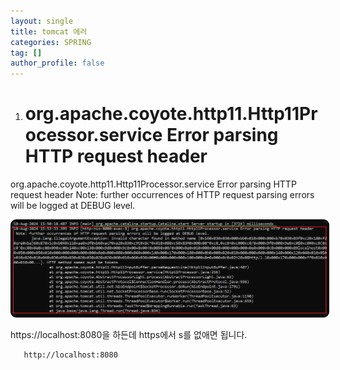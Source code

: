 ```yaml
---
layout: single
title: tomcat 에러
categories: SPRING
tag: []
author_profile: false
---
```


1. # org.apache.coyote.http11.Http11Processor.service Error parsing HTTP request header
org.apache.coyote.http11.Http11Processor.service Error parsing HTTP request header
 Note: further occurrences of HTTP request parsing errors will be logged at DEBUG level.

<img src="../../imgs/spring/tomcaterror1.png" style="border:3px solid black;border-radius:9px;width:800px">   

https://localhost:8080을 하든데 https에서 s를 없애면 됩니다.   
```
   http://localhost:8080
```